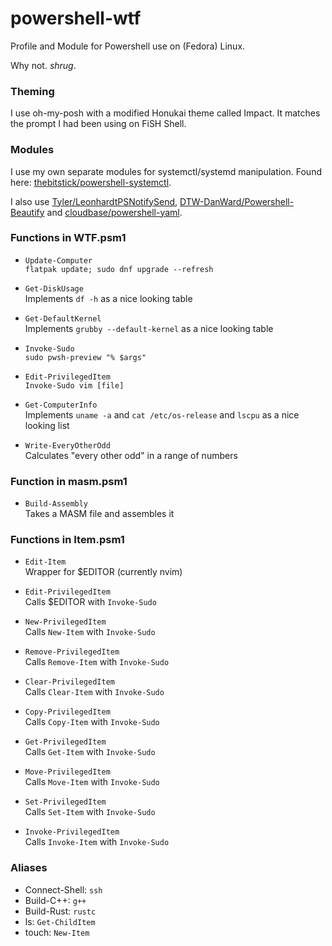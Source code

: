 # powershell-wtf

Profile and Module for Powershell use on (Fedora) Linux.

Why not. *shrug*.


### Theming
I use oh-my-posh with a modified Honukai theme called Impact. It matches the prompt I had been using on FiSH Shell.


### Modules

I use my own separate modules for systemctl/systemd manipulation. Found here: [thebitstick/powershell-systemctl](https://github.com/thebitstick/powershell-systemctl).  

I also use [Tyler/LeonhardtPSNotifySend](https://github.com/TylerLeonhardt/PSNotifySend), [DTW-DanWard/Powershell-Beautify](https://github.com/DTW-DanWard/PowerShell-Beautifier) and [cloudbase/powershell-yaml](https://github.com/cloudbase/powershell-yaml).


### Functions in WTF.psm1

- `Update-Computer`  
`flatpak update; sudo dnf upgrade --refresh`

- `Get-DiskUsage`  
Implements `df -h` as a nice looking table

- `Get-DefaultKernel`  
Implements `grubby --default-kernel` as a nice looking table

- `Invoke-Sudo`  
`sudo pwsh-preview "% $args"`

- `Edit-PrivilegedItem`  
`Invoke-Sudo vim [file]`

- `Get-ComputerInfo`  
Implements `uname -a` and `cat /etc/os-release` and `lscpu` as a nice looking list

- `Write-EveryOtherOdd`  
Calculates "every other odd" in a range of numbers


### Function in masm.psm1

- `Build-Assembly`  
Takes a MASM file and assembles it


### Functions in Item.psm1

- `Edit-Item`  
Wrapper for $EDITOR (currently nvim)

- `Edit-PrivilegedItem`  
Calls $EDITOR with `Invoke-Sudo`

- `New-PrivilegedItem`  
Calls `New-Item` with `Invoke-Sudo`

- `Remove-PrivilegedItem`  
Calls `Remove-Item` with `Invoke-Sudo`

- `Clear-PrivilegedItem`  
Calls `Clear-Item` with `Invoke-Sudo`

- `Copy-PrivilegedItem`  
Calls `Copy-Item` with `Invoke-Sudo`

- `Get-PrivilegedItem`  
Calls `Get-Item` with `Invoke-Sudo`

- `Move-PrivilegedItem`  
Calls `Move-Item` with `Invoke-Sudo`

- `Set-PrivilegedItem`  
Calls `Set-Item` with `Invoke-Sudo`

- `Invoke-PrivilegedItem`  
Calls `Invoke-Item` with `Invoke-Sudo`


### Aliases

- Connect-Shell: `ssh`  
- Build-C++: `g++`
- Build-Rust: `rustc`
- ls: `Get-ChildItem`  
- touch: `New-Item`
